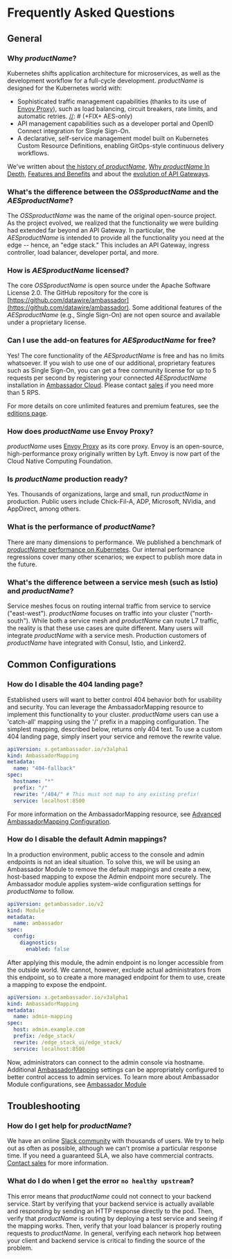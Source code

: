 # Frequently Asked Questions

## General

### Why $productName$?

Kubernetes shifts application architecture for microservices, as well as the
development workflow for a full-cycle development. $productName$ is designed for
the Kubernetes world with:

* Sophisticated traffic management capabilities (thanks to its use of [Envoy Proxy](https://www.envoyproxy.io)), such as load balancing, circuit breakers, rate limits, and automatic retries.
[//]: # (+FIX+ AES-only)
* API management capabilities such as a developer portal and OpenID Connect integration for Single Sign-On.
* A declarative, self-service management model built on Kubernetes Custom Resource Definitions, enabling GitOps-style continuous delivery workflows.

We've written about [the history of $productName$](https://blog.getambassador.io/building-ambassador-an-open-source-api-gateway-on-kubernetes-and-envoy-ed01ed520844), [Why $productName$ In Depth](../why-ambassador), [Features and Benefits](../features-and-benefits) and about the [evolution of API Gateways](../../topics/concepts/microservices-api-gateways/).

### What's the difference between the $OSSproductName$ and the $AESproductName$?

The $OSSproductName$ was the name of the original open-source project. As the project evolved, we realized that the functionality we were building had extended far beyond an API Gateway. In particular, the $AESproductName$ is intended to provide all the functionality you need at the edge -- hence, an "edge stack." This includes an API Gateway, ingress controller, load balancer, developer portal, and more.

### How is $AESproductName$ licensed?

The core $OSSproductName$ is open source under the Apache Software License 2.0. The GitHub repository for the core is [https://github.com/datawire/ambassador](https://github.com/datawire/ambassador). Some additional features of the $AESproductName$ (e.g., Single Sign-On) are not open source and available under a proprietary license.

### Can I use the add-on features for $AESproductName$ for free?

Yes! The core functionality of the $AESproductName$ is free and has no limits whatsoever. If you wish to use one of our additional, proprietary features such as Single Sign-On, you can get a free community license for up to 5 requests per second by registering your connected $AESproductName$ installation in [Ambassador Cloud](https://app.getambassador.io/cloud/). Please contact [sales](/contact-us/) if you need more than 5 RPS.

For more details on core unlimited features and premium features, see the [editions page](/editions).

### How does $productName$ use Envoy Proxy?

$productName$ uses [Envoy Proxy](https://www.envoyproxy.io) as its core proxy. Envoy is an open-source, high-performance proxy originally written by Lyft. Envoy is now part of the Cloud Native Computing Foundation.

### Is $productName$ production ready?

[//]: # (+FIX+ Check for OSS)

Yes. Thousands of organizations, large and small, run $productName$ in production. 
Public users include Chick-Fil-A, ADP, Microsoft, NVidia, and AppDirect, among others.

### What is the performance of $productName$?

There are many dimensions to performance. We published a benchmark of [$productName$ performance on Kubernetes](/resources/envoyproxy-performance-on-k8s/). Our internal performance regressions cover many other scenarios; we expect to publish more data in the future.

### What's the difference between a service mesh (such as Istio) and $productName$?

[//]: # (+FIX+ Check for OSS)

Service meshes focus on routing internal traffic from service to service
("east-west"). $productName$ focuses on traffic into your cluster ("north-south").
While both a service mesh and $productName$ can route L7 traffic, the reality is that
these use cases are quite different. Many users will integrate $productName$ with a
service mesh. Production customers of $productName$ have integrated with Consul,
Istio, and Linkerd2.

## Common Configurations

### How do I disable the 404 landing page?

Established users will want to better control 404 behavior both for usability and
security.  You can leverage the AmbassadorMapping resource to implement this functionality to
your cluster.  $productName$ users can use a 'catch-all' mapping using the '/'
prefix in a mapping configuration.  The simplest mapping, described below, returns only 404 text.
To use a custom 404 landing page, simply insert your service and remove the rewrite value.

```yaml
apiVersion: x.getambassador.io/v3alpha1
kind: AmbassadorMapping
metadata:
  name: "404-fallback"
spec:
  hostname: "*"
  prefix: "/"
  rewrite: "/404/" # This must not map to any existing prefix!
  service: localhost:8500
```

For more information on the AmbassadorMapping resource, see [Advanced AmbassadorMapping Configuration](../../topics/using/mappings).

### How do I disable the default Admin mappings?

In a production environment, public access to the console and admin endpoints is not an
ideal situation.  To solve this, we will be using an Ambassador Module to remove the default
mappings and create a new, host-based mapping to expose the Admin endpoint more securely.  The
Ambassador module applies system-wide configuration settings for $productName$ to follow.

```yaml
apiVersion: getambassador.io/v2
kind: Module
metadata:
  name: ambassador
spec:
  config:
    diagnostics:
      enabled: false
```

After applying this module, the admin endpoint is no longer accessible from the outside world.
We cannot, however, exclude actual administrators from this endpoint, so to create a more managed
endpoint for them to use, create a mapping to expose the endpoint.

```yaml
apiVersion: x.getambassador.io/v3alpha1
kind: AmbassadorMapping
metadata:
  name: admin-mapping
spec:
  host: admin.example.com
  prefix: /edge_stack/
  rewrite: /edge_stack_ui/edge_stack/
  service: localhost:8500
```

Now, administrators can connect to the admin console via hostname.  Additional [AmbassadorMapping](../../topics/using/intro-mappings)
settings can be appropriately configured to better control access to admin services.  To
learn more about Ambassador Module configurations, see [Ambassador Module](../../topics/running/ambassador)

## Troubleshooting

### How do I get help for $productName$?

We have an online [Slack community](https://a8r.io/Slack) with thousands of
users. We try to help out as often as possible, although we can't promise a
particular response time. If you need a guaranteed SLA, we also have commercial
contracts. [Contact sales](/contact-us/) for more information.

### What do I do when I get the error `no healthy upstream`?

This error means that $productName$ could not connect to your backend service.
Start by verifying that your backend service is actually available and
responding by sending an HTTP response directly to the pod. Then, verify that
$productName$ is routing by deploying a test service and seeing if the mapping
works. Then, verify that your load balancer is properly routing requests to
$productName$. In general, verifying each network hop between your client and
backend service is critical to finding the source of the problem.
